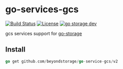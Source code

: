 # go-services-gcs

[![Build Status](https://github.com/beyondstorage/go-service-gcs/workflows/Unit%20Test/badge.svg?branch=master)](https://github.com/beyondstorage/go-service-gcs/actions?query=workflow%3A%22Unit+Test%22)
[![License](https://img.shields.io/badge/license-apache%20v2-blue.svg)](https://github.com/Xuanwo/storage/blob/master/LICENSE)
[![go storage dev](https://img.shields.io/matrix/go-service-gcs:aos.dev.svg?server_fqdn=chat.aos.dev&label=%23go-service-gcs%3Aaos.dev&logo=matrix)](https://matrix.to/#/#go-service-gcs:aos.dev)

gcs services support for [go-storage](https://github.com/beyondstorage/go-storage)

## Install

```go
go get github.com/beyondstorage/go-service-gcs/v2
```
